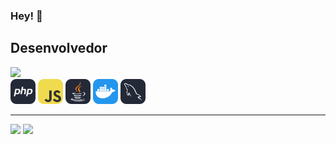 
### Hey! 👋
##  Desenvolvedor
<div>
  <img height="145em" src="https://github-readme-stats.vercel.app/api/top-langs/?username=rangeladonai&layout=compact&theme=gruvbox"/>
</div>

<div>    
<img style="width: 40px;" title="PHP" src="https://github.com/tandpfun/skill-icons/blob/main/icons/PHP-Dark.svg" />
<img style="width: 40px;" title="javascript" src="https://github.com/tandpfun/skill-icons/blob/main/icons/JavaScript.svg" />
<img style="width: 40px;" title="Java" src="https://github.com/tandpfun/skill-icons/blob/main/icons/Java-Dark.svg" /> 
<img style="width: 40px;" title="Docker" src="https://github.com/tandpfun/skill-icons/blob/main/icons/Docker.svg" />
<img style="width: 40px;" title="MySQL" src="https://github.com/tandpfun/skill-icons/blob/main/icons/MySQL-Dark.svg" />
</div>

<hr>

<a href="mailto:rangel.adonai@gmail.com"><img src="https://img.shields.io/badge/Gmail-D14836?style=for-the-badge&logo=gmail&logoColor=white"/></a>
<a href="https://br.linkedin.com/in/rangel-adonai-a38823234"><img src="https://img.shields.io/badge/LinkedIn-0077B5?style=for-the-badge&logo=linkedin&logoColor=white"/>
</a>
